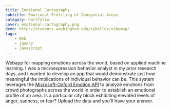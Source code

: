 ```yaml
---
title: Emotional Cartography
subtitle: Emotional Profiling of Geospatial Areas
category: Portfolio
cover: emotional-cartography.png
demo: http://students.washington.edu/rykeller/vibemap/
tags:
    - Web
    - jquery
    - Javascript
---
```


Webapp for mapping emotions across the world, based on applied machine learning. I was a microexpression behavior analyst in my prior research days, and I wanted to develop an app that would demonstrate just how meaningful the implications of individual behavior can be.  This system leverages the [Microsoft-Oxford Emotion API](https://www.microsoft.com/cognitive-services/en-us/emotion-api/documentation) to analyze emotions from crowd photographs across the world in order to establish an emotional profile of an area. Is a particular city block exhibiting elevated levels of anger, sadness, or fear? Upload the data and you'll have your answer.
